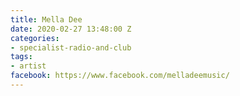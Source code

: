 ```yaml
---
title: Mella Dee
date: 2020-02-27 13:48:00 Z
categories:
- specialist-radio-and-club
tags:
- artist
facebook: https://www.facebook.com/melladeemusic/
---
```


